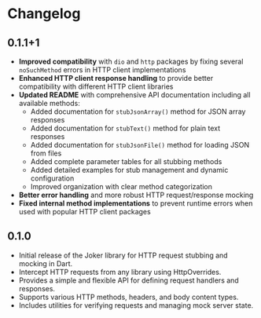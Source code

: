 # Changelog

## 0.1.1+1

- **Improved compatibility** with `dio` and `http` packages by fixing several `noSuchMethod` errors in HTTP client implementations
- **Enhanced HTTP client response handling** to provide better compatibility with different HTTP client libraries
- **Updated README** with comprehensive API documentation including all available methods:
  - Added documentation for `stubJsonArray()` method for JSON array responses
  - Added documentation for `stubText()` method for plain text responses  
  - Added documentation for `stubJsonFile()` method for loading JSON from files
  - Added complete parameter tables for all stubbing methods
  - Added detailed examples for stub management and dynamic configuration
  - Improved organization with clear method categorization
- **Better error handling** and more robust HTTP request/response mocking
- **Fixed internal method implementations** to prevent runtime errors when used with popular HTTP client packages

## 0.1.0

- Initial release of the Joker library for HTTP request stubbing and mocking in Dart.
- Intercept HTTP requests from any library using HttpOverrides.
- Provides a simple and flexible API for defining request handlers and responses.
- Supports various HTTP methods, headers, and body content types.
- Includes utilities for verifying requests and managing mock server state.
